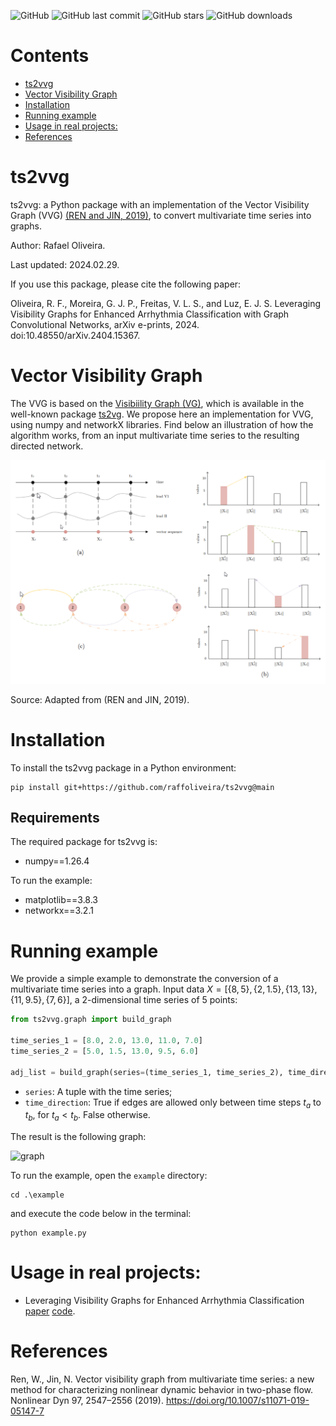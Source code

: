 
![GitHub](https://img.shields.io/github/license/raffoliveira/ts2vvg)
![GitHub last commit](https://img.shields.io/github/last-commit/raffoliveira/ts2vvg)
![GitHub stars](https://img.shields.io/github/stars/raffoliveira/ts2vvg?style=social)
![GitHub downloads](https://img.shields.io/github/downloads/raffoliveira/ts2vvg/total)


# Contents

- [ts2vvg](#ts2vvg)
- [Vector Visibility Graph](#vector-visibility-graph)
- [Installation](#installation)
- [Running example](#running-example)
- [Usage in real projects:](#usage-in-real-projects)
- [References](#references)


# ts2vvg

ts2vvg: a Python package with an implementation of the Vector Visibility Graph (VVG) [(REN and JIN, 2019)](https://link.springer.com/article/10.1007/s11071-019-05147-7), to convert multivariate time series into graphs. 

Author: Rafael Oliveira. 

Last updated: 2024.02.29.

If you use this package, please cite the following paper:

Oliveira, R. F., Moreira, G. J. P., Freitas, V. L. S., and Luz, E. J. S. Leveraging Visibility Graphs for Enhanced Arrhythmia Classification with Graph Convolutional Networks, arXiv e-prints, 2024. doi:10.48550/arXiv.2404.15367.

# Vector Visibility Graph

  
The VVG is based on the [Visibiility Graph (VG)](https://www.pnas.org/doi/abs/10.1073/pnas.0709247105), which is available in the well-known package [ts2vg](https://pypi.org/project/ts2vg/). We propose here an implementation for VVG, using numpy and networkX libraries. Find below an illustration of how the algorithm works, from an input multivariate time series to the resulting directed network.

![vvg](./docs/ts2vvg.png)


Source: Adapted from (REN and JIN, 2019).

# Installation

To install the ts2vvg package in a Python environment:

```shell
pip install git+https://github.com/raffoliveira/ts2vvg@main
```

## Requirements

The required package for ts2vvg is:

+ numpy==1.26.4

To run the example:

+ matplotlib==3.8.3
+ networkx==3.2.1

# Running example

We provide a simple example to demonstrate the conversion of a multivariate time series into a graph. Input data $`X=[\{8,5\}, \{2,1.5\}, \{13,13\}, \{11,9.5\}, \{7,6\}]`$, a 2-dimensional time series of 5 points:

```python
from ts2vvg.graph import build_graph

time_series_1 = [8.0, 2.0, 13.0, 11.0, 7.0]
time_series_2 = [5.0, 1.5, 13.0, 9.5, 6.0]

adj_list = build_graph(series=(time_series_1, time_series_2), time_direction=False)
```

- ```series```: A tuple with the time series;
- ```time_direction```: True if edges are allowed only between time steps $t_a$ to $t_b$, for $t_a < t_b$. False otherwise.

The result is the following graph:

![graph](./example/graph.png)


To run the example, open the `example` directory:
```
cd .\example
```

and execute the code below in the terminal:

```
python example.py
```



# Usage in real projects:

- Leveraging Visibility Graphs for Enhanced Arrhythmia Classification [paper](https://arxiv.org/abs/2404.15367) [code](https://github.com/raffoliveira/VG_for_arrhythmia_classification_with_GCN).


# References

Ren, W., Jin, N. Vector visibility graph from multivariate time series: a new method for characterizing nonlinear dynamic behavior in two-phase flow. Nonlinear Dyn 97, 2547–2556 (2019). https://doi.org/10.1007/s11071-019-05147-7
